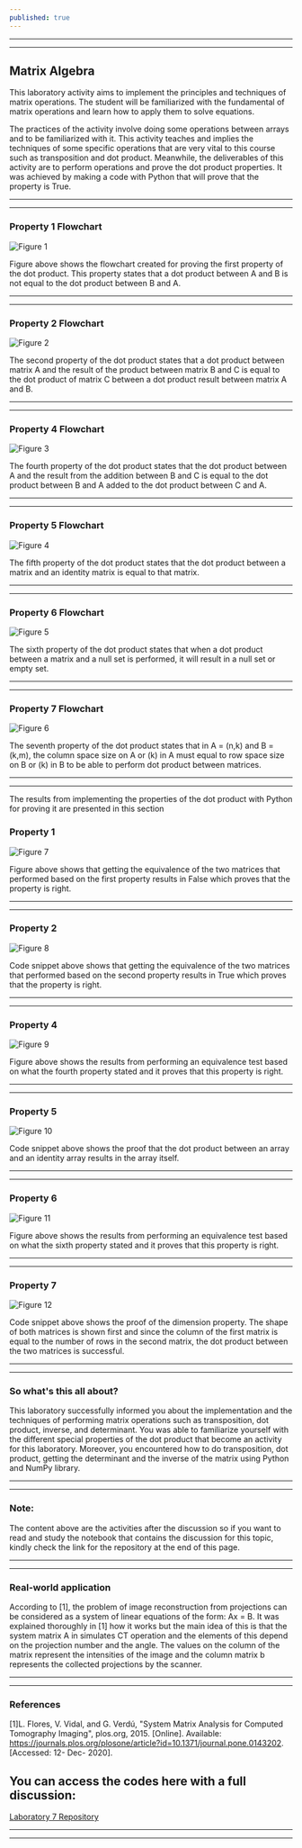 ```yaml
---
published: true
---
```

---
***

## Matrix Algebra

This laboratory activity aims to implement the principles and techniques of matrix operations. The student will be familiarized with the fundamental of matrix operations and learn how to apply them to solve equations.

The practices of the activity involve doing some operations between arrays and to be familiarized with it. This activity teaches and implies the techniques of some specific operations that are very vital to this course such as transposition and dot product. Meanwhile, the deliverables of this activity are to perform operations and prove the dot product properties. It was achieved by making a code with Python that will prove that the property is True.

---
***

### Property 1 Flowchart

![Figure 1]({{site.baseurl}}/images/LAB7.1.jpg)

Figure above shows the flowchart created for proving the first property of the dot product. This property states that a dot product between A and B is not equal to the dot product between B and A.

---
***

### Property 2 Flowchart

![Figure 2]({{site.baseurl}}/images/LAB7.2.jpg)

The second property of the dot product states that a dot product between matrix A and the result of the product between matrix B and C is equal to the dot product of matrix C between a dot product result between matrix A and B.

---
***

### Property 4 Flowchart

![Figure 3]({{site.baseurl}}/images/LAB7.3.jpg)

The fourth property of the dot product states that the dot product between A and the result from the addition between B and C  is equal to the dot product between B and A added to the dot product between C and A.

---
***

### Property 5 Flowchart

![Figure 4]({{site.baseurl}}/images/LAB7.4.jpg)

The fifth property of the dot product states that the dot product between a matrix and an identity matrix is equal to that matrix.

---
***

### Property 6 Flowchart

![Figure 5]({{site.baseurl}}/images/LAB7.5.jpg)

The sixth property of the dot product states that when a dot product between a matrix and a null set is performed, it will result in a null set or empty set.

---
***

### Property 7 Flowchart

![Figure 6]({{site.baseurl}}/images/LAB7.6.jpg)

The seventh property of the dot product states that in A = (n,k) and B = (k,m), the column space size on A or (k) in A must equal to row space size on B or (k) in B to be able to perform dot product between matrices.

---
***

The results from implementing the properties of the dot product with Python for proving it are presented in this section

### Property 1

![Figure 7]({{site.baseurl}}/images/LAB7.7.jpg)

Figure above shows that getting the equivalence of the two matrices that performed based on the first property results in False which proves that the property is right.

---
***

### Property 2

![Figure 8]({{site.baseurl}}/images/LAB7.8.jpg)

Code snippet above shows that getting the equivalence of the two matrices that performed based on the second property results in True which proves that the property is right.

---
***

### Property 4

![Figure 9]({{site.baseurl}}/images/LAB7.9.jpg)

Figure above shows the results from performing an equivalence test based on what the fourth property stated and it proves that this property is right.

---
***

### Property 5

![Figure 10]({{site.baseurl}}/images/LAB7.10.jpg)

Code snippet above shows the proof that the dot product between an array and an identity array results in the array itself.

---
***

### Property 6

![Figure 11]({{site.baseurl}}/images/LAB7.11.jpg)

Figure above shows the results from performing an equivalence test based on what the sixth property stated and it proves that this property is right.

---
***

### Property 7

![Figure 12]({{site.baseurl}}/images/LAB7.12.jpg)

Code snippet above shows the proof of the dimension property. The shape of both matrices is shown first and since the column of the first matrix is equal to the number of rows in the second matrix, the dot product between the two matrices is successful.

---
***

### So what's this all about?

This laboratory successfully informed you about the implementation and the techniques of performing matrix operations such as transposition, dot product, inverse, and determinant. You was able to familiarize yourself with the different special properties of the dot product that become an activity for this laboratory. Moreover, you encountered how to do transposition, dot product, getting the determinant and the inverse of the matrix using Python and NumPy library. 

---
***

### Note:

The content above are the activities after the discussion so if you want to read and study the notebook that contains the discussion for this topic, kindly check the link for the repository at the end of this page.

---
***

### Real-world application

According to [1], the problem of image reconstruction from projections can be considered as a system of linear equations of the form: Ax = B. It was explained thoroughly in [1] how it works but the main idea of this is that the system matrix A in simulates CT operation and the elements of this depend on the projection number and the angle. The values on the column of the matrix represent the intensities of the image and the column matrix b represents the collected projections by the scanner. 

---
***

### References

[1]L. Flores, V. Vidal, and G. Verdú, "System Matrix Analysis for Computed Tomography Imaging", plos.org, 2015. [Online]. Available: https://journals.plos.org/plosone/article?id=10.1371/journal.pone.0143202. [Accessed: 12- Dec- 2020].



## You can access the codes here with a full discussion:

[Laboratory 7 Repository](https://github.com/RovilSurioJr/Laboratory-7)

---
***
